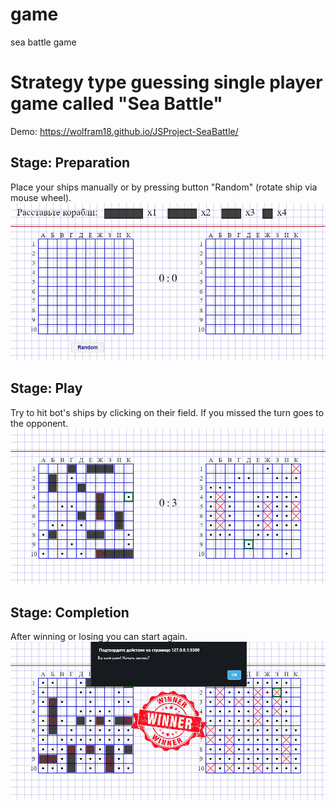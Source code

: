 # game
sea battle game


# Strategy type guessing single player game called "Sea Battle"
Demo: https://wolfram18.github.io/JSProject-SeaBattle/
## Stage: Preparation
Place your ships manually or by pressing button "Random" (rotate ship via mouse wheel).
![Preparation](src/Images/Preparation.png)
## Stage: Play
Try to hit bot's ships by clicking on their field. If you missed the turn goes to the opponent.
![Play](src/Images/Play.png)
## Stage: Completion
After winning or losing you can start again.
![Completion](src/Images/Completion.png)

